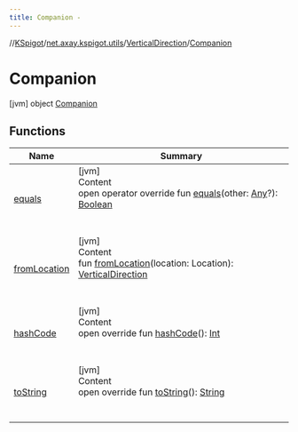 ```yaml
---
title: Companion -
---
```

//[KSpigot](../../../index.md)/[net.axay.kspigot.utils](../../index.md)/[VerticalDirection](../index.md)/[Companion](index.md)



# Companion  
 [jvm] object [Companion](index.md)   


## Functions  
  
|  Name|  Summary| 
|---|---|
| [equals](../../-registerable-command/index.md#kotlin/Any/equals/#kotlin.Any?/PointingToDeclaration/)| [jvm]  <br>Content  <br>open operator override fun [equals](../../-registerable-command/index.md#kotlin/Any/equals/#kotlin.Any?/PointingToDeclaration/)(other: [Any](https://kotlinlang.org/api/latest/jvm/stdlib/kotlin/-any/index.html)?): [Boolean](https://kotlinlang.org/api/latest/jvm/stdlib/kotlin/-boolean/index.html)  <br><br><br>
| [fromLocation](from-location.md)| [jvm]  <br>Content  <br>fun [fromLocation](from-location.md)(location: Location): [VerticalDirection](../index.md)  <br><br><br>
| [hashCode](../../-registerable-command/index.md#kotlin/Any/hashCode/#/PointingToDeclaration/)| [jvm]  <br>Content  <br>open override fun [hashCode](../../-registerable-command/index.md#kotlin/Any/hashCode/#/PointingToDeclaration/)(): [Int](https://kotlinlang.org/api/latest/jvm/stdlib/kotlin/-int/index.html)  <br><br><br>
| [toString](../../-registerable-command/index.md#kotlin/Any/toString/#/PointingToDeclaration/)| [jvm]  <br>Content  <br>open override fun [toString](../../-registerable-command/index.md#kotlin/Any/toString/#/PointingToDeclaration/)(): [String](https://kotlinlang.org/api/latest/jvm/stdlib/kotlin/-string/index.html)  <br><br><br>


